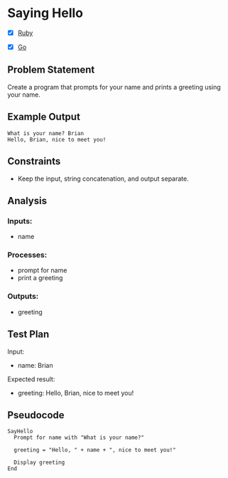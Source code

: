 # Saying Hello

 * [x] [Ruby](ruby/)
 * [x] [Go](go/)


## Problem Statement

Create a program that prompts for your name and prints a greeting using your
name.


## Example Output

```
What is your name? Brian
Hello, Brian, nice to meet you!
```


## Constraints

 * Keep the input, string concatenation, and output separate.


## Analysis


### Inputs: 

 * name


### Processes:

 * prompt for name
 * print a greeting


### Outputs:

 * greeting


## Test Plan

Input:

  * name: Brian

Expected result:

  * greeting: Hello, Brian, nice to meet you!


## Pseudocode

```
SayHello
  Prompt for name with "What is your name?"

  greeting = "Hello, " + name + ", nice to meet you!"

  Display greeting
End
```
